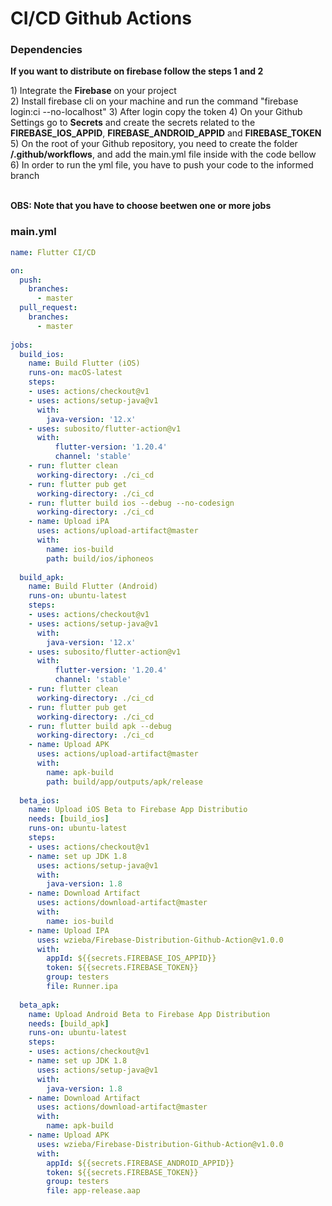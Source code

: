 # CI/CD Github Actions

### Dependencies
<p><b>If you want to distribute on firebase follow the steps 1 and 2</b></p>
1) Integrate the <b>Firebase</b> on your project </br>
2) Install firebase cli on your machine and run the command "firebase login:ci --no-localhost"
3) After login copy the token
4) On your Github Settings go to <b>Secrets</b> and create the secrets related to the <b>FIREBASE_IOS_APPID</b>, <b>FIREBASE_ANDROID_APPID</b> and <b>FIREBASE_TOKEN</b> </br>
5) On the root of your Github repository, you need to create the folder <b>/.github/workflows</b>, and add the main.yml file inside with the code bellow </br>
6) In order to run the yml file, you have to push your code to the informed branch </br></br>


<b>OBS: Note that you have to choose beetwen one or more jobs</b>


### main.yml
```yml
name: Flutter CI/CD

on:
  push:
    branches:
      - master
  pull_request:
    branches:
      - master
    
jobs:
  build_ios:
    name: Build Flutter (iOS)
    runs-on: macOS-latest
    steps:
    - uses: actions/checkout@v1
    - uses: actions/setup-java@v1
      with:
        java-version: '12.x'
    - uses: subosito/flutter-action@v1
      with:
          flutter-version: '1.20.4'
          channel: 'stable'
    - run: flutter clean
      working-directory: ./ci_cd
    - run: flutter pub get
      working-directory: ./ci_cd
    - run: flutter build ios --debug --no-codesign
      working-directory: ./ci_cd
    - name: Upload iPA
      uses: actions/upload-artifact@master
      with:
        name: ios-build
        path: build/ios/iphoneos
        
  build_apk:
    name: Build Flutter (Android)
    runs-on: ubuntu-latest
    steps:
    - uses: actions/checkout@v1
    - uses: actions/setup-java@v1
      with:
        java-version: '12.x'
    - uses: subosito/flutter-action@v1
      with:
          flutter-version: '1.20.4'
          channel: 'stable'
    - run: flutter clean
      working-directory: ./ci_cd
    - run: flutter pub get
      working-directory: ./ci_cd
    - run: flutter build apk --debug
      working-directory: ./ci_cd
    - name: Upload APK
      uses: actions/upload-artifact@master
      with:
        name: apk-build
        path: build/app/outputs/apk/release
         
  beta_ios:
    name: Upload iOS Beta to Firebase App Distributio
    needs: [build_ios]
    runs-on: ubuntu-latest
    steps:
    - uses: actions/checkout@v1
    - name: set up JDK 1.8
      uses: actions/setup-java@v1
      with:
        java-version: 1.8
    - name: Download Artifact
      uses: actions/download-artifact@master
      with:
        name: ios-build
    - name: Upload IPA
      uses: wzieba/Firebase-Distribution-Github-Action@v1.0.0
      with:
        appId: ${{secrets.FIREBASE_IOS_APPID}}
        token: ${{secrets.FIREBASE_TOKEN}}
        group: testers
        file: Runner.ipa
         
  beta_apk:
    name: Upload Android Beta to Firebase App Distribution
    needs: [build_apk]
    runs-on: ubuntu-latest
    steps:
    - uses: actions/checkout@v1
    - name: set up JDK 1.8
      uses: actions/setup-java@v1
      with:
        java-version: 1.8
    - name: Download Artifact
      uses: actions/download-artifact@master
      with:
        name: apk-build
    - name: Upload APK
      uses: wzieba/Firebase-Distribution-Github-Action@v1.0.0
      with:
        appId: ${{secrets.FIREBASE_ANDROID_APPID}}
        token: ${{secrets.FIREBASE_TOKEN}}
        group: testers
        file: app-release.aap

```
